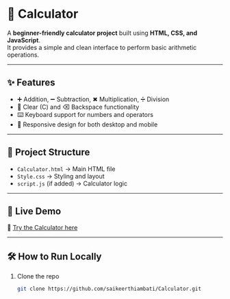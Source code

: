 # 🔢 Calculator  

A **beginner-friendly calculator project** built using **HTML, CSS, and JavaScript**.  
It provides a simple and clean interface to perform basic arithmetic operations.  

---

## ✨ Features  
- ➕ Addition, ➖ Subtraction, ✖ Multiplication, ➗ Division  
- 🧹 Clear (C) and ⌫ Backspace functionality  
- ⌨️ Keyboard support for numbers and operators  
- 📱 Responsive design for both desktop and mobile  

---

## 📂 Project Structure  
- `Calculator.html` → Main HTML file  
- `Style.css` → Styling and layout  
- `script.js` (if added) → Calculator logic  

---

## 🚀 Live Demo  
🔗 [Try the Calculator here](https://saikeerthiambati.github.io/Calculator/)  

---

## 🛠️ How to Run Locally  
1. Clone the repo  
   ```bash
   git clone https://github.com/saikeerthiambati/Calculator.git
